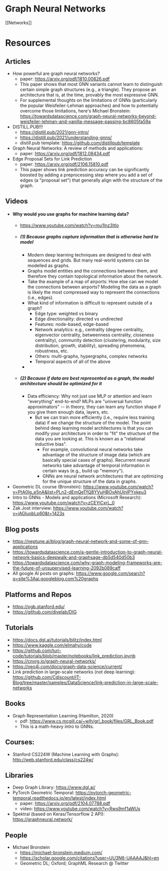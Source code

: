 # Graph Neural Networks
[[Networks]]


# Resources
## Articles
* How powerful are graph neural networks?
	* paper: https://arxiv.org/pdf/1810.00826.pdf
	* This paper shows that most GNN variants cannot learn to distinguish certain simple graph structures (e.g., a triangle). They propose an architecture that is, at the time, provably the most expressive GNN. 
	* For supplemental thoughts on the limitations of GNNs (particularly the popular Weisfeiler-Lehman approaches) and how to potentially overcome those limitations, here's Michael Bronstein: https://towardsdatascience.com/graph-neural-networks-beyond-weisfeiler-lehman-and-vanilla-message-passing-bc8605fa59a
* DISTILL.PUB!!!
	* https://distill.pub/2021/gnn-intro/
	* https://distill.pub/2021/understanding-gnns/ 
	* distill.pub template: https://github.com/distillpub/template
* Graph Neural Networks: A review of methods and applications: 
	* paper: https://arxiv.org/pdf/1812.08434.pdf
* Edge Proposal Sets for Link Prediction
	* paper: https://arxiv.org/pdf/2106.15810.pdf
	* This paper shows link prediction accuracy can be significantly boosted by adding a preprocessing step where you add a set of edges (a "proposal set") that generally align with the structure of the graph.

## Videos
* #### Why would you use graphs for machine learning data? 
	* https://www.youtube.com/watch?v=mu1Inz3ltlo
	* ##### (1) Because graphs capture information that is otherwise hard to model
		* Modern deep learning techniques are designed to deal with sequences and grids. But many real-world systems can be modelled as graphs. 
		* Graphs model entities and the connections between them, and therefore they contain topological information about the network. 
		* Take the example of a map of airports: How else can we model the connections between airports? Modeling the data as a graph is likely the most compressed way to represent the connections (i.e., edges).
		* What kind of information is difficult to represent outside of a graph? 
			* Edge type: weighted vs binary
			* Edge directionality: directed vs undirected
			* Features: node-based, edge-based
			* Network analytics: e.g., centrality (degree centrality, eigenvector centrality, betweenness centrality, closeness centrality), community detection (clustering, modularity, size distribution, growth, stability), spreading phenomena, robustness, etc.
			* Others: multi-graphs, hypergraphs, complex networks
			* Temporal aspects of all of the above
		* 
	* ##### (2) Because if data are best represented as a graph, the model architecture should be optimized for it
		* Data efficiency: Why not just use MLP or attention and learn "everything" end-to-end? MLPs are "universal function approximators" -- in theory, they can learn any function shape if you give them enough data, layers, etc.
			* But we can train more efficiently (i.e., require less training data) if we change the structure of the model. The point behind deep learning model architectures is that you can modify your architecture in order to "fit" the structure of the data you are looking at. This is known as a "relational inductive bias".
				* For example, convolutional neural networks take advantage of the structure of image data (which are basically special cases of graphs). Recurrent neural networks take advantage of temporal information in certain ways (e.g., build up "memory"). 
				* GNNs are neural network architectures that are optimizing for the unique structure of the data in graphs. 
* Geometric DL course (Bronstein): https://www.youtube.com/watch?v=PtA0lg_e5nA&list=PLn2-dEmQeTfQ8YVuHBOvAhUlnIPYxkeu3
* Intro to GNNs - Models and applications (Microsoft Research): https://www.youtube.com/watch?v=zCEYiCxrL_0
* Zak Jost interview: https://www.youtube.com/watch?v=jAGIuobLp60&t=1423s

## Blog posts
* https://neptune.ai/blog/graph-neural-network-and-some-of-gnn-applications
* https://towardsdatascience.com/a-gentle-introduction-to-graph-neural-network-basics-deepwalk-and-graphsage-db5d540d50b3
* https://towardsdatascience.com/why-graph-modeling-frameworks-are-the-future-of-unsupervised-learning-2092b089caff
* All google AI posts on graphs: https://www.google.com/search?q=site%3Aai.googleblog.com%20graphs

## Platforms and Repos
* https://ogb.stanford.edu/
* https://github.com/divelab/DIG

## Tutorials
* https://docs.dgl.ai/tutorials/blitz/index.html
* https://www.kaggle.com/elmahy/code
* https://github.com/turi-code/tutorials/blob/master/notebooks/link_prediction.ipynb
* https://cnvrg.io/graph-neural-networks/
* https://neo4j.com/docs/graph-data-science/current/
* Link prediction in large-scale networks (not deep learning): https://github.com/Cdiscount/IT-Blog/tree/master/samples/DataScience/link-prediction-in-large-scale-networks

## Books
* Graph Representation Learning (Hamilton, 2020)
	* pdf: https://www.cs.mcgill.ca/~wlh/grl_book/files/GRL_Book.pdf
	* This is a math-heavy intro to GNNs.

## Courses:
* Stanford CS224W (Machine Learning with Graphs): http://web.stanford.edu/class/cs224w/

## Libraries
* Deep Graph Library: https://www.dgl.ai/
* PyTorch Geometric Temporal: https://pytorch-geometric-temporal.readthedocs.io/en/latest/index.html
	* paper: https://arxiv.org/pdf/2104.07788.pdf
	* video: https://www.youtube.com/watch?v=Rws9mf1aWUs
* Spektral (based on Keras/Tensorflow 2 API): https://graphneural.network/


## People
* Michael Bronstein
	* https://michael-bronstein.medium.com/
	* https://scholar.google.com/citations?user=UU3N6-UAAAAJ&hl=en
	* Geometric DL; Oxford; GraphML Research @ Twitter